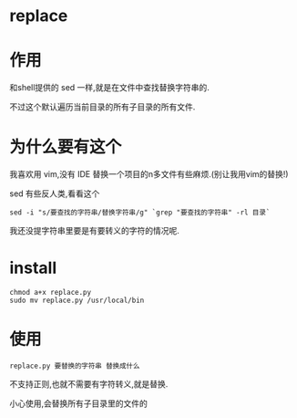 replace
=======
作用
==
和shell提供的 sed 一样,就是在文件中查找替换字符串的.

不过这个默认遍历当前目录的所有子目录的所有文件.

为什么要有这个
==
我喜欢用 vim,没有 IDE 替换一个项目的n多文件有些麻烦.(别让我用vim的替换!)

sed 有些反人类,看看这个

    sed -i "s/要查找的字符串/替换字符串/g" `grep "要查找的字符串" -rl 目录`

我还没提字符串里要是有要转义的字符的情况呢.

install
==

    chmod a+x replace.py
    sudo mv replace.py /usr/local/bin

使用
==

    replace.py 要替换的字符串 替换成什么


不支持正则,也就不需要有字符转义,就是替换.

小心使用,会替换所有子目录里的文件的
